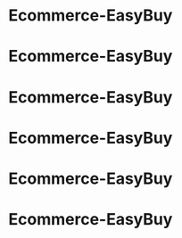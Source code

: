 # Ecommerce-EasyBuy
# Ecommerce-EasyBuy
# Ecommerce-EasyBuy
# Ecommerce-EasyBuy
# Ecommerce-EasyBuy
# Ecommerce-EasyBuy
